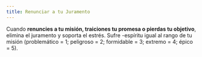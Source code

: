 ```yaml
---
title: Renunciar a tu Juramento
---
```


Cuando **renuncies a tu misión, traiciones tu promesa o pierdas tu objetivo**, elimina el juramento y soporta el estrés. Sufre -espíritu igual al rango de tu misión (problemático = 1; peligroso = 2; formidable = 3; extremo = 4; épico = 5).
